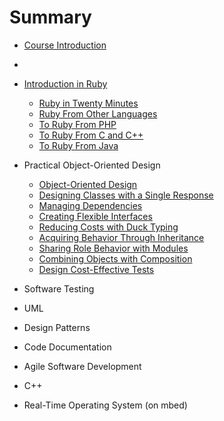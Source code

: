 # Summary

* [Course Introduction](README.md)
* 
* [Introduction in Ruby](ruby/introduction_in_ruby.md)
   * [Ruby in Twenty Minutes](ruby_in_twenty_minutes.md)
   * [Ruby From Other Languages](ruby_from_other_languages.md)
   * [To Ruby From PHP](to_ruby_from_php.md)
   * [To Ruby From C and C++](to_ruby_from_c_and_c++.md)
   * [To Ruby From Java](to_ruby_from_java.md)

* Practical Object-Oriented Design
   * [Object-Oriented Design](chapter1.md)
   * [Designing Classes with a Single Response](designingclasses_with_a_single_response_md.md)
   * [Managing Dependencies](managing_dependencies.md)
   * [Creating Flexible Interfaces](creating_flexible_interfaces.md)
   * [Reducing Costs with Duck Typing](reducing_costs_with_duck_typing.md)
   * [Acquiring Behavior Through Inheritance](acquiring_behavior_through_inheritance.md)
   * [Sharing Role Behavior with Modules](sharing_role_behavior_with_modules.md)
   * [Combining Objects with Composition](combining_objects_with_composition.md)
   * [Design Cost-Effective Tests](design_cost-effective_tests.md)

* Software Testing
* UML
* Design Patterns
* Code Documentation
* Agile Software Development
* C++
* Real-Time Operating System (on mbed)
